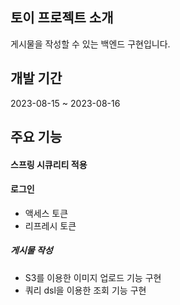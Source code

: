 ## 토이 프로젝트 소개

게시물을 작성할 수 있는 백엔드 구현입니다. 

## 개발 기간

2023-08-15 ~ 2023-08-16

## 주요 기능
#### 스프링 시큐리티 적용
#### 로그인 
- 액세스 토큰
- 리프레시 토큰

##### 게시물 작성
- S3를 이용한 이미지 업로드 기능 구현 
- 쿼리 dsl을 이용한 조회 기능 구현 
